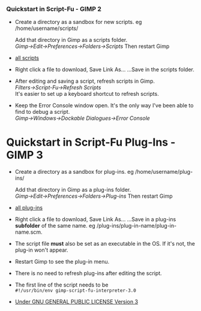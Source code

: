 
### Quickstart in Script-Fu - GIMP 2

* Create a directory as a sandbox for new scripts. eg /home/username/scripts/
  
  Add that directory in Gimp as a scripts folder.  
  *Gimp->Edit->Preferences->Folders->Scripts*     Then restart Gimp

* [all scripts](https://github.com/script-fu/script-fu.github.io/blob/main/scripts)

* Right click a file to download, Save Link As... ...Save in the scripts folder.
  
* After editing and saving a script, refresh scripts in Gimp.  
  *Filters->Script-Fu->Refresh Scripts*  
  It's easier to set up a keyboard shortcut to refresh scripts.  

* Keep the Error Console window open. It's the only way I've been able to find to debug a script.  
  *Gimp->Windows->Dockable Dialogues->Error Console*



# Quickstart in Script-Fu Plug-Ins - GIMP 3 

* Create a directory as a sandbox for plug-ins. eg /home/username/plug-ins/
  
  Add that directory in Gimp as a plug-ins folder.  
  *Gimp->Edit->Preferences->Folders->Plug-ins*     Then restart Gimp

* [all plug-ins](https://github.com/script-fu/script-fu.github.io/blob/main/plug-ins)
  
* Right click a file to download, Save Link As... ...Save in a plug-ins **subfolder** of the same name.   eg /plug-ins/plug-in-name/plug-in-name.scm.

* The script file **must** also be set as an executable in the OS. If it's not, the plug-in won't appear.

* Restart Gimp to see the plug-in menu.
  
* There is no need to refresh plug-ins after editing the script.  
  
* The first line of the script needs to be  
  ```#!/usr/bin/env gimp-script-fu-interpreter-3.0```


  

* [Under GNU GENERAL PUBLIC LICENSE Version 3](https://github.com/script-fu/script-fu.github.io/blob/main/LICENSE)

